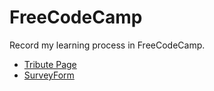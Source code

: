 # FreeCodeCamp
Record my learning process in FreeCodeCamp.<br>
* [Tribute Page](https://eureka2020.github.io/FreeCodeCamp/ResponsiveWebDesignProjects/TributePage.html)<br>
* [SurveyForm](https://eureka2020.github.io/FreeCodeCamp/ResponsiveWebDesignProjects/SurveyForm.html)<br>
